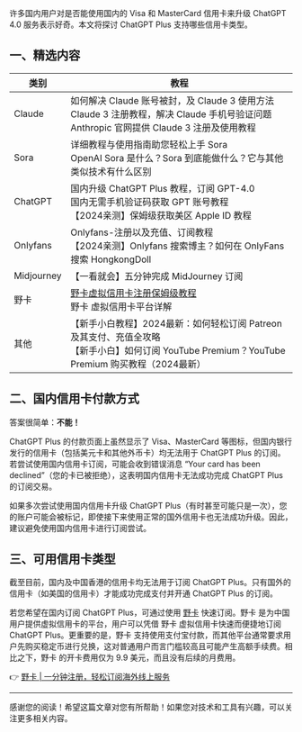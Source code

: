 许多国内用户对是否能使用国内的 Visa 和 MasterCard 信用卡来升级 ChatGPT 4.0 服务表示好奇。本文将探讨 ChatGPT Plus 支持哪些信用卡类型。

## 一、精选内容

| 类别        | 教程                                                         |
| --------- | ---------------------------------------------------------- |
| Claude    | 如何解决 Claude 账号被封，及 Claude 3 使用方法 <br> Claude 3 注册教程，解决 Claude 手机号验证问题 <br> Anthropic 官网提供 Claude 3 注册及使用教程|以及如何预防封号  |
| Sora      | 详细教程与使用指南助您轻松上手 Sora <br> OpenAI Sora 是什么？Sora 到底能做什么？它与其他类似技术有什么区别 |
| ChatGPT   | 国内升级 ChatGPT Plus 教程，订阅 GPT-4.0 <br> 国内无需手机验证码获取 GPT 账号教程 <br> 【2024亲测】保姆级获取美区 Apple ID 教程 |
| Onlyfans  | Onlyfans-注册以及充值、订阅教程 <br> 【2024亲测】Onlyfans 搜索博主？如何在 OnlyFans 搜索 HongkongDoll |
| Midjourney | 【一看就会】五分钟完成 MidJourney 订阅                      |
| 野卡  | [野卡虚拟信用卡注册保姆级教程](https://bit.ly/bewildcard) <br> 野卡 虚拟信用卡平台详解 |
| 其他      | 【新手小白教程】2024最新：如何轻松订阅 Patreon 及其支付、充值全攻略 <br> 【新手小白】如何订阅 YouTube Premium？YouTube Premium 购买教程（2024最新） |

## 二、国内信用卡付款方式

答案很简单：**不能！**

ChatGPT Plus 的付款页面上虽然显示了 Visa、MasterCard 等图标，但国内银行发行的信用卡（包括美元卡和其他外币卡）均无法用于 ChatGPT Plus 的订阅。若尝试使用国内信用卡订阅，可能会收到错误消息 “Your card has been declined”（您的卡已被拒绝），这表明国内信用卡无法成功完成 ChatGPT Plus 的订阅交易。

如果多次尝试使用国内信用卡升级 ChatGPT Plus（有时甚至可能只是一次），您的账户可能会被标记，即使接下来使用正常的国外信用卡也无法成功升级。因此，建议避免使用国内信用卡进行订阅尝试。

## 三、可用信用卡类型

截至目前，国内及中国香港的信用卡均无法用于订阅 ChatGPT Plus。只有国外的信用卡（如美国的信用卡）才能成功完成支付并开通 ChatGPT Plus 的订阅。

若您希望在国内订阅 ChatGPT Plus，可通过使用 [野卡](https://bit.ly/bewildcard) 快速订阅。野卡 是为中国用户提供虚拟信用卡的平台，用户可以凭借 野卡 虚拟信用卡快速而便捷地订阅 ChatGPT Plus。更重要的是，野卡 支持使用支付宝付款，而其他平台通常要求用户先购买稳定币进行兑换，这对普通用户而言门槛较高且可能产生高额手续费。相比之下，野卡 的开卡费用仅为 9.9 美元，而且没有后续的月费用。

👉 [野卡 | 一分钟注册，轻松订阅海外线上服务](https://bit.ly/bewildcard)

---

感谢您的阅读！希望这篇文章对您有所帮助！如果您对技术和工具有兴趣，可以关注更多相关内容。